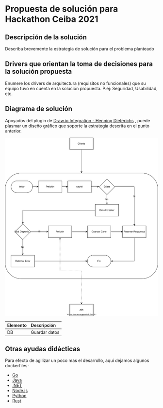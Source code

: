 # Propuesta de solución para Hackathon Ceiba 2021

## Descripción de la solución 

Describa brevemente la estrategia de solución para el problema planteado

## Drivers que orientan la toma de decisiones para la solución propuesta

Enumere los drivers de arquitectura (requisitos no funcionales) que su equipo tuvo en cuenta en la solución propuesta. P.ej: Seguridad, Usabilidad, etc.

## Diagrama de solución 

Apoyados del plugin de [Draw.io Integration - Henning Dieterichs](https://marketplace.visualstudio.com/items?itemName=hediet.vscode-drawio) , puede plasmar un diseño gráfico que soporte la estrategia descrita en el punto anterior. 

![Diagrama componentes!](./docs/solucion.drawio.svg "Diagrama de Solución")

| Elemento | Descripción |
| :----    | :---        | 
| DB | Guardar datos |    


## Otras ayudas didácticas

Para efecto de agilizar un poco mas el desarrollo, aqui dejamos algunos dockerfiles-

* [Go](./Dockerfile-go)
* [Java](./Dockerfile-java)
* [.NET](./Dockerfile-net6)
* [Node.js](./Dockerfile-node)
* [Python](./Dockerfile-py-flask)
* [Rust](./Dockerfile-rust)